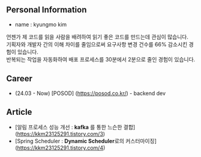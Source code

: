## Personal Information
- name : kyungmo kim

언젠가 제 코드를 읽을 사람을 배려하여 읽기 좋은 코드를 만드는데 관심이 많습니다. </br>
기획자와 개발자 간의 이해 차이를 줄임으로써 요구사항 변경 건수를 66% 감소시킨 경험이 있습니다. </br>
반복되는 작업을 자동화하여 배포 프로세스를 30분에서 2분으로 줄인 경험이 있습니다.

## Career
- (24.03 - Now) [POSOD] (https://posod.co.kr/) - backend dev

## Article
- [알림 프로세스 성능 개선 : **kafka** 를 통한 느슨한 결합] (https://kkm23125291.tistory.com/3)
- [Spring Scheduler : **Dynamic Scheduler**로의 커스터마이징] (https://kkm23125291.tistory.com/4)
